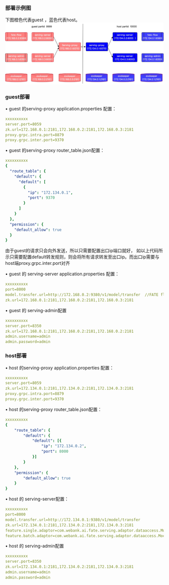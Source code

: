 ### 部署示例图
下图橙色代表guest ，蓝色代表host。  
![deploy](../img/Deploy.jpg)

### guest部署
•	guest 的serving-proxy application.properties 配置：  
```yml
xxxxxxxxxx
server.port=8059
zk.url=172.168.0.1:2181,172.168.0.2:2181,172.168.0.3:2181
proxy.grpc.intra.port=8879
proxy.grpc.inter.port=9370
```
•	guest 的serving-proxy router_table.json配置：  
```yml
xxxxxxxxxx
{
  "route_table": {
    "default": {
      "default": [
        {
          "ip": "172.134.0.1",
          "port": 9370
        }
      ]
    }
  },
  "permission": {
    "default_allow": true
  }
}
```
由于guest的请求只会向外发送，所以只需要配置出口ip端口就好， 如以上代码所示只需要配置default转发规则，则会将所有请求转发至出口ip。而出口ip需要与host端proxy.grpc.inter.port对齐

•	guest 的 serving-server application.properties 配置： 
```yml
xxxxxxxxxx
port=8000
model.transfer.url=http://172.168.0.2:9380/v1/model/transfer  //FATE flow地址
zk.url=172.168.0.1:2181,172.168.0.2:2181,172.168.0.3:2181
``` 
•	guest 的 serving-admin配置
```yml
xxxxxxxxxx
server.port=8350
zk.url=172.168.0.1:2181,172.168.0.2:2181,172.168.0.2:2181
admin.username=admin
admin.password=admin

```

### host部署
•	host 的serving-proxy application.properties 配置：
```yml
xxxxxxxxxx
server.port=8059
zk.url=172.134.0.1:2181,172.134.0.2:2181,172.134.0.3:2181
proxy.grpc.intra.port=8879
proxy.grpc.inter.port=9370
```
•	host 的serving-proxy router_table.json配置：
```yml
xxxxxxxxxx
{
    "route_table": {
        "default": {
            "default": [{
                "ip": "172.134.0.2",
                "port": 8000
            }]
        }
    },
    "permission": {
        "default_allow": true
    }
}

```

•	host 的 serving-server配置：
```yml
xxxxxxxxxx
port=8000
model.transfer.url=http://172.134.0.1:9380/v1/model/transfer
zk.url=172.134.0.1:2181,172.134.0.2:2181,172.134.0.3:2181
feature.single.adaptor=com.webank.ai.fate.serving.adaptor.dataaccess.MockAdapter
feature.batch.adaptor=com.webank.ai.fate.serving.adaptor.dataaccess.MockBatchAdapter
```

•	host 的 serving-admin配置
```yml
xxxxxxxxxx
server.port=8350
zk.url=172.134.0.1:2181,172.134.0.2:2181,172.134.0.3:2181
admin.username=admin
admin.password=admin

```